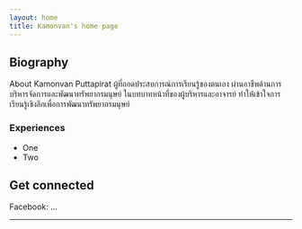 ```yaml
---
layout: home
title: Kamonvan's home page
---
```


## Biography
About Kamonvan Puttapirat
ผู้ที่ถอดประสบการณ์การเรียนรู้ของตนเอง ผ่านอาชีพด้านการบริหารจัดการและพัฒนาทรัพยากรมนุษย์ ในบทบาทหน้าที่ของผู้บริหารและอาจารย์ ทำให้่เข้าใจการเรียนรู้เชิงลึกเพื่อการพัฒนาทรัพยากรมนุษย์
### Experiences
- One
- Two

## Get connected
Facebook: ...

-----
